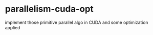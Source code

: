 # parallelism-cuda-opt
implement those primitive parallel algo in CUDA and some optimization applied
